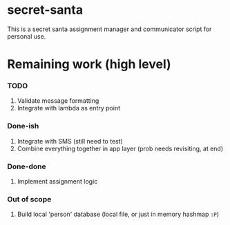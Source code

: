 # secret-santa

This is a secret santa assignment manager and communicator script for personal use.

# Remaining work (high level)

### TODO

1. Validate message formatting
1. Integrate with lambda as entry point

### Done-ish

1. Integrate with SMS (still need to test)
1. Combine everything together in app layer (prob needs revisiting, at end)

### Done-done

1. Implement assignment logic

### Out of scope

1. Build local 'person' database (local file, or just in memory hashmap `:P`)
